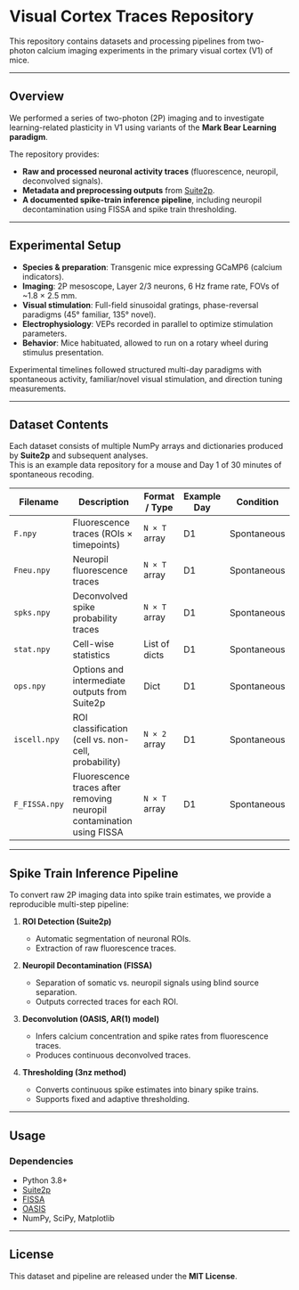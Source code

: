 # Visual Cortex Traces Repository

This repository contains datasets and processing pipelines from two-photon calcium imaging experiments in the primary visual cortex (V1) of mice.

---
## Overview

We performed a series of two-photon (2P) imaging and to investigate learning-related plasticity in V1 using variants of the **Mark Bear Learning paradigm**.  

The repository provides:  
- **Raw and processed neuronal activity traces** (fluorescence, neuropil, deconvolved signals).  
- **Metadata and preprocessing outputs** from [Suite2p](https://github.com/MouseLand/suite2p).  
- **A documented spike-train inference pipeline**, including neuropil decontamination using FISSA and spike train thresholding.  

---

## Experimental Setup

- **Species & preparation**: Transgenic mice expressing GCaMP6 (calcium indicators).  
- **Imaging**: 2P mesoscope, Layer 2/3 neurons, 6 Hz frame rate, FOVs of ~1.8 × 2.5 mm.  
- **Visual stimulation**: Full-field sinusoidal gratings, phase-reversal paradigms (45° familiar, 135° novel).  
- **Electrophysiology**: VEPs recorded in parallel to optimize stimulation parameters.  
- **Behavior**: Mice habituated, allowed to run on a rotary wheel during stimulus presentation.  

Experimental timelines followed structured multi-day paradigms with spontaneous activity, familiar/novel visual stimulation, and direction tuning measurements.  

---

## Dataset Contents

Each dataset consists of multiple NumPy arrays and dictionaries produced by **Suite2p** and subsequent analyses.  
This is an example data repository for a mouse and Day 1 of 30 minutes of spontaneous recoding.

| Filename   | Description                                                                 | Format / Type | Example Day | Condition     |
|------------|-----------------------------------------------------------------------------|---------------|-------------|---------------|
| `F.npy`    | Fluorescence traces (ROIs × timepoints)                                     | `N × T` array | D1          | Spontaneous   |
| `Fneu.npy` | Neuropil fluorescence traces                                                | `N × T` array | D1          | Spontaneous   |
| `spks.npy` | Deconvolved spike probability traces                                        | `N × T` array | D1          | Spontaneous   |
| `stat.npy` | Cell-wise statistics                                                        | List of dicts | D1          | Spontaneous   |
| `ops.npy`  | Options and intermediate outputs from Suite2p                               | Dict          | D1          | Spontaneous   |
| `iscell.npy` | ROI classification (cell vs. non-cell, probability)                       | `N × 2` array | D1          | Spontaneous   |
| `F_FISSA.npy` | Fluorescence traces after removing neuropil contamination using FISSA    | `N × T` array | D1          | Spontaneous   |



---

## Spike Train Inference Pipeline

To convert raw 2P imaging data into spike train estimates, we provide a reproducible multi-step pipeline:  

1. **ROI Detection (Suite2p)**  
   - Automatic segmentation of neuronal ROIs.  
   - Extraction of raw fluorescence traces.  

2. **Neuropil Decontamination (FISSA)**  
   - Separation of somatic vs. neuropil signals using blind source separation.  
   - Outputs corrected traces for each ROI.  

3. **Deconvolution (OASIS, AR(1) model)**  
   - Infers calcium concentration and spike rates from fluorescence traces.  
   - Produces continuous deconvolved traces.  

4. **Thresholding (3nz method)**  
   - Converts continuous spike estimates into binary spike trains.  
   - Supports fixed and adaptive thresholding.  

---

## Usage

### Dependencies
- Python 3.8+  
- [Suite2p](https://github.com/MouseLand/suite2p)  
- [FISSA](https://github.com/rochefort-lab/fissa)  
- [OASIS](https://github.com/j-friedrich/OASIS)  
- NumPy, SciPy, Matplotlib  

---

## License

This dataset and pipeline are released under the **MIT License**.  
